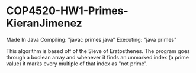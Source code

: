 # COP4520-HW1-Primes-KieranJimenez
Made In Java
Compiling: "javac primes.java"
Executing: "java primes"

This algorithm is based off of the Sieve of Eratosthenes. The program goes through a boolean array and whenever it finds an unmarked index (a prime value) it marks every multiple of that index as "not prime".

